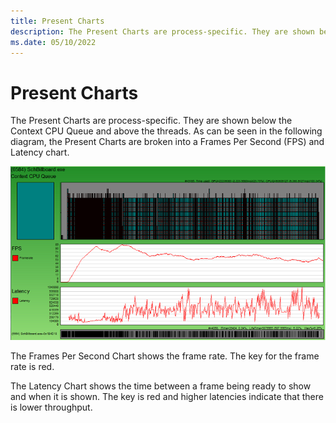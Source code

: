 ```yaml
---
title: Present Charts
description: The Present Charts are process-specific. They are shown below the Context CPU Queue and above the threads. 
ms.date: 05/10/2022
---
```


# Present Charts

The Present Charts are process-specific. They are shown below the Context CPU Queue and above the threads. As can be seen in the following diagram, the Present Charts are broken into a Frames Per Second (FPS) and Latency chart. 

![Present Charts](images/present-charts.png)

The Frames Per Second Chart shows the frame rate. The key for the frame rate is red. 

The Latency Chart shows the time between a frame being ready to show and when it is shown. The key is red and higher latencies indicate that there is lower throughput. 